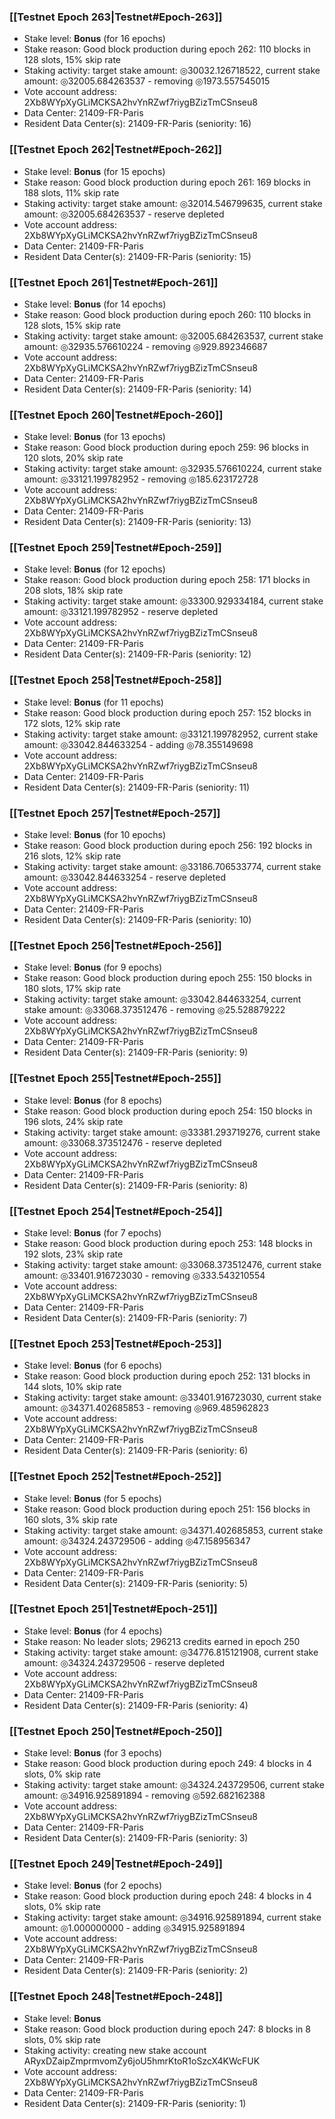 ### [[Testnet Epoch 263|Testnet#Epoch-263]]
* Stake level: **Bonus** (for 16 epochs)
* Stake reason: Good block production during epoch 262: 110 blocks in 128 slots, 15% skip rate
* Staking activity: target stake amount: ◎30032.126718522, current stake amount: ◎32005.684263537 - removing ◎1973.557545015
* Vote account address: 2Xb8WYpXyGLiMCKSA2hvYnRZwf7riygBZizTmCSnseu8
* Data Center: 21409-FR-Paris
* Resident Data Center(s): 21409-FR-Paris (seniority: 16)
### [[Testnet Epoch 262|Testnet#Epoch-262]]
* Stake level: **Bonus** (for 15 epochs)
* Stake reason: Good block production during epoch 261: 169 blocks in 188 slots, 11% skip rate
* Staking activity: target stake amount: ◎32014.546799635, current stake amount: ◎32005.684263537 - reserve depleted
* Vote account address: 2Xb8WYpXyGLiMCKSA2hvYnRZwf7riygBZizTmCSnseu8
* Data Center: 21409-FR-Paris
* Resident Data Center(s): 21409-FR-Paris (seniority: 15)
### [[Testnet Epoch 261|Testnet#Epoch-261]]
* Stake level: **Bonus** (for 14 epochs)
* Stake reason: Good block production during epoch 260: 110 blocks in 128 slots, 15% skip rate
* Staking activity: target stake amount: ◎32005.684263537, current stake amount: ◎32935.576610224 - removing ◎929.892346687
* Vote account address: 2Xb8WYpXyGLiMCKSA2hvYnRZwf7riygBZizTmCSnseu8
* Data Center: 21409-FR-Paris
* Resident Data Center(s): 21409-FR-Paris (seniority: 14)
### [[Testnet Epoch 260|Testnet#Epoch-260]]
* Stake level: **Bonus** (for 13 epochs)
* Stake reason: Good block production during epoch 259: 96 blocks in 120 slots, 20% skip rate
* Staking activity: target stake amount: ◎32935.576610224, current stake amount: ◎33121.199782952 - removing ◎185.623172728
* Vote account address: 2Xb8WYpXyGLiMCKSA2hvYnRZwf7riygBZizTmCSnseu8
* Data Center: 21409-FR-Paris
* Resident Data Center(s): 21409-FR-Paris (seniority: 13)
### [[Testnet Epoch 259|Testnet#Epoch-259]]
* Stake level: **Bonus** (for 12 epochs)
* Stake reason: Good block production during epoch 258: 171 blocks in 208 slots, 18% skip rate
* Staking activity: target stake amount: ◎33300.929334184, current stake amount: ◎33121.199782952 - reserve depleted
* Vote account address: 2Xb8WYpXyGLiMCKSA2hvYnRZwf7riygBZizTmCSnseu8
* Data Center: 21409-FR-Paris
* Resident Data Center(s): 21409-FR-Paris (seniority: 12)
### [[Testnet Epoch 258|Testnet#Epoch-258]]
* Stake level: **Bonus** (for 11 epochs)
* Stake reason: Good block production during epoch 257: 152 blocks in 172 slots, 12% skip rate
* Staking activity: target stake amount: ◎33121.199782952, current stake amount: ◎33042.844633254 - adding ◎78.355149698
* Vote account address: 2Xb8WYpXyGLiMCKSA2hvYnRZwf7riygBZizTmCSnseu8
* Data Center: 21409-FR-Paris
* Resident Data Center(s): 21409-FR-Paris (seniority: 11)
### [[Testnet Epoch 257|Testnet#Epoch-257]]
* Stake level: **Bonus** (for 10 epochs)
* Stake reason: Good block production during epoch 256: 192 blocks in 216 slots, 12% skip rate
* Staking activity: target stake amount: ◎33186.706533774, current stake amount: ◎33042.844633254 - reserve depleted
* Vote account address: 2Xb8WYpXyGLiMCKSA2hvYnRZwf7riygBZizTmCSnseu8
* Data Center: 21409-FR-Paris
* Resident Data Center(s): 21409-FR-Paris (seniority: 10)
### [[Testnet Epoch 256|Testnet#Epoch-256]]
* Stake level: **Bonus** (for 9 epochs)
* Stake reason: Good block production during epoch 255: 150 blocks in 180 slots, 17% skip rate
* Staking activity: target stake amount: ◎33042.844633254, current stake amount: ◎33068.373512476 - removing ◎25.528879222
* Vote account address: 2Xb8WYpXyGLiMCKSA2hvYnRZwf7riygBZizTmCSnseu8
* Data Center: 21409-FR-Paris
* Resident Data Center(s): 21409-FR-Paris (seniority: 9)
### [[Testnet Epoch 255|Testnet#Epoch-255]]
* Stake level: **Bonus** (for 8 epochs)
* Stake reason: Good block production during epoch 254: 150 blocks in 196 slots, 24% skip rate
* Staking activity: target stake amount: ◎33381.293719276, current stake amount: ◎33068.373512476 - reserve depleted
* Vote account address: 2Xb8WYpXyGLiMCKSA2hvYnRZwf7riygBZizTmCSnseu8
* Data Center: 21409-FR-Paris
* Resident Data Center(s): 21409-FR-Paris (seniority: 8)
### [[Testnet Epoch 254|Testnet#Epoch-254]]
* Stake level: **Bonus** (for 7 epochs)
* Stake reason: Good block production during epoch 253: 148 blocks in 192 slots, 23% skip rate
* Staking activity: target stake amount: ◎33068.373512476, current stake amount: ◎33401.916723030 - removing ◎333.543210554
* Vote account address: 2Xb8WYpXyGLiMCKSA2hvYnRZwf7riygBZizTmCSnseu8
* Data Center: 21409-FR-Paris
* Resident Data Center(s): 21409-FR-Paris (seniority: 7)
### [[Testnet Epoch 253|Testnet#Epoch-253]]
* Stake level: **Bonus** (for 6 epochs)
* Stake reason: Good block production during epoch 252: 131 blocks in 144 slots, 10% skip rate
* Staking activity: target stake amount: ◎33401.916723030, current stake amount: ◎34371.402685853 - removing ◎969.485962823
* Vote account address: 2Xb8WYpXyGLiMCKSA2hvYnRZwf7riygBZizTmCSnseu8
* Data Center: 21409-FR-Paris
* Resident Data Center(s): 21409-FR-Paris (seniority: 6)
### [[Testnet Epoch 252|Testnet#Epoch-252]]
* Stake level: **Bonus** (for 5 epochs)
* Stake reason: Good block production during epoch 251: 156 blocks in 160 slots, 3% skip rate
* Staking activity: target stake amount: ◎34371.402685853, current stake amount: ◎34324.243729506 - adding ◎47.158956347
* Vote account address: 2Xb8WYpXyGLiMCKSA2hvYnRZwf7riygBZizTmCSnseu8
* Data Center: 21409-FR-Paris
* Resident Data Center(s): 21409-FR-Paris (seniority: 5)
### [[Testnet Epoch 251|Testnet#Epoch-251]]
* Stake level: **Bonus** (for 4 epochs)
* Stake reason: No leader slots; 296213 credits earned in epoch 250
* Staking activity: target stake amount: ◎34776.815121908, current stake amount: ◎34324.243729506 - reserve depleted
* Vote account address: 2Xb8WYpXyGLiMCKSA2hvYnRZwf7riygBZizTmCSnseu8
* Data Center: 21409-FR-Paris
* Resident Data Center(s): 21409-FR-Paris (seniority: 4)
### [[Testnet Epoch 250|Testnet#Epoch-250]]
* Stake level: **Bonus** (for 3 epochs)
* Stake reason: Good block production during epoch 249: 4 blocks in 4 slots, 0% skip rate
* Staking activity: target stake amount: ◎34324.243729506, current stake amount: ◎34916.925891894 - removing ◎592.682162388
* Vote account address: 2Xb8WYpXyGLiMCKSA2hvYnRZwf7riygBZizTmCSnseu8
* Data Center: 21409-FR-Paris
* Resident Data Center(s): 21409-FR-Paris (seniority: 3)
### [[Testnet Epoch 249|Testnet#Epoch-249]]
* Stake level: **Bonus** (for 2 epochs)
* Stake reason: Good block production during epoch 248: 4 blocks in 4 slots, 0% skip rate
* Staking activity: target stake amount: ◎34916.925891894, current stake amount: ◎1.000000000 - adding ◎34915.925891894
* Vote account address: 2Xb8WYpXyGLiMCKSA2hvYnRZwf7riygBZizTmCSnseu8
* Data Center: 21409-FR-Paris
* Resident Data Center(s): 21409-FR-Paris (seniority: 2)
### [[Testnet Epoch 248|Testnet#Epoch-248]]
* Stake level: **Bonus**
* Stake reason: Good block production during epoch 247: 8 blocks in 8 slots, 0% skip rate
* Staking activity: creating new stake account ARyxDZaipZmprmvomZy6joU5hmrKtoR1oSzcX4KWcFUK
* Vote account address: 2Xb8WYpXyGLiMCKSA2hvYnRZwf7riygBZizTmCSnseu8
* Data Center: 21409-FR-Paris
* Resident Data Center(s): 21409-FR-Paris (seniority: 1)